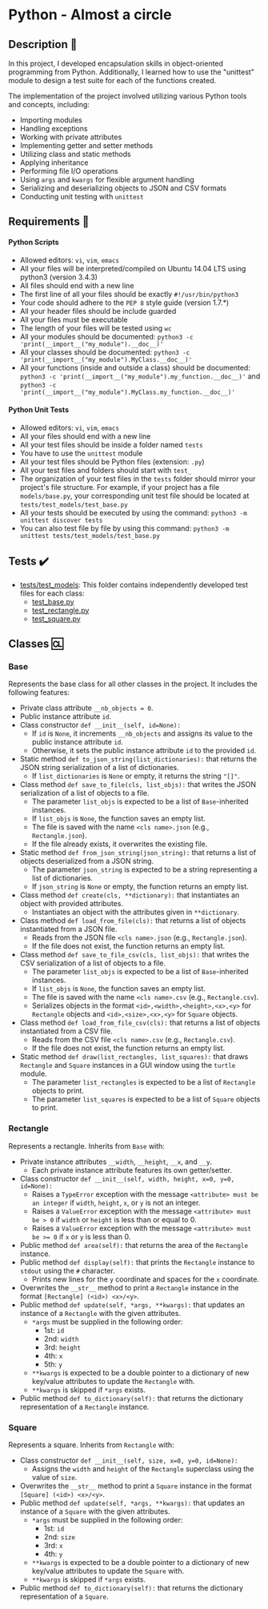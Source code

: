 # Python - Almost a circle

## Description :speech_balloon:
In this project, I developed encapsulation skills in object-oriented programming from Python. Additionally, I learned how to use the "unittest" module to design a test suite for each of the functions created.

The implementation of the project involved utilizing various Python tools and concepts, including:
- Importing modules
- Handling exceptions
- Working with private attributes
- Implementing getter and setter methods
- Utilizing class and static methods
- Applying inheritance
- Performing file I/O operations
- Using `args` and `kwargs` for flexible argument handling
- Serializing and deserializing objects to JSON and CSV formats
- Conducting unit testing with `unittest`

## Requirements :bookmark_tabs:

#### Python Scripts

* Allowed editors: `vi`, `vim`, `emacs`
* All your files will be interpreted/compiled on Ubuntu 14.04 LTS using python3 (version 3.4.3)
* All files should end with a new line
* The first line of all your files should be exactly `#!/usr/bin/python3`
* Your code should adhere to the `PEP 8` style guide (version 1.7.*)
* All your header files should be include guarded
* All your files must be executable
* The length of your files will be tested using `wc`
* All your modules should be documented: `python3 -c 'print(__import__("my_module").__doc__)'`
* All your classes should be documented: `python3 -c 'print(__import__("my_module").MyClass.__doc__)'`
* All your functions (inside and outside a class) should be documented: `python3 -c 'print(__import__("my_module").my_function.__doc__)'` and `python3 -c 'print(__import__("my_module").MyClass.my_function.__doc__)'`

#### Python Unit Tests

* Allowed editors: `vi`, `vim`, `emacs`
* All your files should end with a new line
* All your test files should be inside a folder named `tests`
* You have to use the `unittest` module
* All your test files should be Python files (extension: `.py`)
* All your test files and folders should start with `test_`
* The organization of your test files in the `tests` folder should mirror your project's file structure. For example, if your project has a file `models/base.py`, your corresponding unit test file should be located at `tests/test_models/test_base.py`
* All your tests should be executed by using the command: `python3 -m unittest discover tests`
* You can also test file by file by using this command: `python3 -m unittest tests/test_models/test_base.py`

## Tests :heavy_check_mark:

* [tests/test_models](./tests/test_models): This folder contains independently developed test files for each class:
  * [test_base.py](./tests/test_models/test_base.py)
  * [test_rectangle.py](./tests/test_models/test_rectangle.py)
  * [test_square.py](./tests/test_models/test_square.py)

## Classes :cl:

### Base
Represents the base class for all other classes in the project. It includes the following features:

- Private class attribute `__nb_objects = 0`.
- Public instance attribute `id`.
- Class constructor `def __init__(self, id=None):`
  - If `id` is `None`, it increments `__nb_objects` and assigns its value to the public instance attribute `id`.
  - Otherwise, it sets the public instance attribute `id` to the provided `id`.
- Static method `def to_json_string(list_dictionaries):` that returns the JSON string serialization of a list of dictionaries.
  - If `list_dictionaries` is `None` or empty, it returns the string `"[]"`.
- Class method `def save_to_file(cls, list_objs):` that writes the JSON serialization of a list of objects to a file.
  - The parameter `list_objs` is expected to be a list of `Base`-inherited instances.
  - If `list_objs` is `None`, the function saves an empty list.
  - The file is saved with the name `<cls name>.json` (e.g., `Rectangle.json`).
  - If the file already exists, it overwrites the existing file.
- Static method `def from_json_string(json_string):` that returns a list of objects deserialized from a JSON string.
  - The parameter `json_string` is expected to be a string representing a list of dictionaries.
  - If `json_string` is `None` or empty, the function returns an empty list.
- Class method `def create(cls, **dictionary):` that instantiates an object with provided attributes.
  - Instantiates an object with the attributes given in `**dictionary`.
- Class method `def load_from_file(cls):` that returns a list of objects instantiated from a JSON file.
  - Reads from the JSON file `<cls name>.json` (e.g., `Rectangle.json`).
  - If the file does not exist, the function returns an empty list.
- Class method `def save_to_file_csv(cls, list_objs):` that writes the CSV serialization of a list of objects to a file.
  - The parameter `list_objs` is expected to be a list of `Base`-inherited instances.
  - If `list_objs` is `None`, the function saves an empty list.
  - The file is saved with the name `<cls name>.csv` (e.g., `Rectangle.csv`).
  - Serializes objects in the format `<id>,<width>,<height>,<x>,<y>` for `Rectangle` objects and `<id>,<size>,<x>,<y>` for `Square` objects.
- Class method `def load_from_file_csv(cls):` that returns a list of objects instantiated from a CSV file.
  - Reads from the CSV file `<cls name>.csv` (e.g., `Rectangle.csv`).
  - If the file does not exist, the function returns an empty list.
- Static method `def draw(list_rectangles, list_squares):` that draws `Rectangle` and `Square` instances in a GUI window using the `turtle` module.
  - The parameter `list_rectangles` is expected to be a list of `Rectangle` objects to print.
  - The parameter `list_squares` is expected to be a list of `Square` objects to print.

### Rectangle

Represents a rectangle. Inherits from `Base` with:

- Private instance attributes `__width`, `__height`, `__x`, and `__y`.
  - Each private instance attribute features its own getter/setter.
- Class constructor `def __init__(self, width, height, x=0, y=0, id=None):`
  - Raises a `TypeError` exception with the message `<attribute> must be an integer` if `width`, `height`, `x`, or `y` is not an integer.
  - Raises a `ValueError` exception with the message `<attribute> must be > 0` if `width` or `height` is less than or equal to 0.
  - Raises a `ValueError` exception with the message `<attribute> must be >= 0` if `x` or `y` is less than 0.
- Public method `def area(self):` that returns the area of the `Rectangle` instance.
- Public method `def display(self):` that prints the `Rectangle` instance to `stdout` using the `#` character.
  - Prints new lines for the `y` coordinate and spaces for the `x` coordinate.
- Overwrites the `__str__` method to print a `Rectangle` instance in the format `[Rectangle] (<id>) <x>/<y>`.
- Public method `def update(self, *args, **kwargs):` that updates an instance of a `Rectangle` with the given attributes.
  - `*args` must be supplied in the following order:
    - 1st: `id`
    - 2nd: `width`
    - 3rd: `height`
    - 4th: `x`
    - 5th: `y`
  - `**kwargs` is expected to be a double pointer to a dictionary of new key/value attributes to update the `Rectangle` with.
  - `**kwargs` is skipped if `*args` exists.
- Public method `def to_dictionary(self):` that returns the dictionary representation of a `Rectangle` instance.

### Square

Represents a square. Inherits from `Rectangle` with:

- Class constructor `def __init__(self, size, x=0, y=0, id=None):`
  - Assigns the `width` and `height` of the `Rectangle` superclass using the value of `size`.
- Overwrites the `__str__` method to print a `Square` instance in the format `[Square] (<id>) <x>/<y>`.
- Public method `def update(self, *args, **kwargs):` that updates an instance of a `Square` with the given attributes.
  - `*args` must be supplied in the following order:
    - 1st: `id`
    - 2nd: `size`
    - 3rd: `x`
    - 4th: `y`
  - `**kwargs` is expected to be a double pointer to a dictionary of new key/value attributes to update the `Square` with.
  - `**kwargs` is skipped if `*args` exists.
- Public method `def to_dictionary(self):` that returns the dictionary representation of a `Square`.

